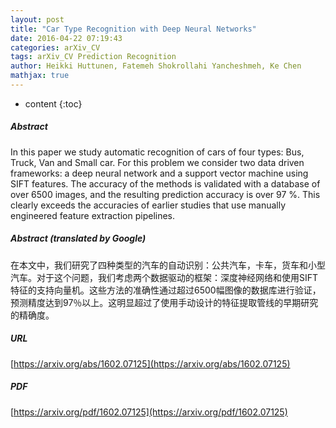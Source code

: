 ```yaml
---
layout: post
title: "Car Type Recognition with Deep Neural Networks"
date: 2016-04-22 07:19:43
categories: arXiv_CV
tags: arXiv_CV Prediction Recognition
author: Heikki Huttunen, Fatemeh Shokrollahi Yancheshmeh, Ke Chen
mathjax: true
---
```


* content
{:toc}

##### Abstract
In this paper we study automatic recognition of cars of four types: Bus, Truck, Van and Small car. For this problem we consider two data driven frameworks: a deep neural network and a support vector machine using SIFT features. The accuracy of the methods is validated with a database of over 6500 images, and the resulting prediction accuracy is over 97 %. This clearly exceeds the accuracies of earlier studies that use manually engineered feature extraction pipelines.

##### Abstract (translated by Google)
在本文中，我们研究了四种类型的汽车的自动识别：公共汽车，卡车，货车和小型汽车。对于这个问题，我们考虑两个数据驱动的框架：深度神经网络和使用SIFT特征的支持向量机。这些方法的准确性通过超过6500幅图像的数据库进行验证，预测精度达到97％以上。这明显超过了使用手动设计的特征提取管线的早期研究的精确度。

##### URL
[https://arxiv.org/abs/1602.07125](https://arxiv.org/abs/1602.07125)

##### PDF
[https://arxiv.org/pdf/1602.07125](https://arxiv.org/pdf/1602.07125)


